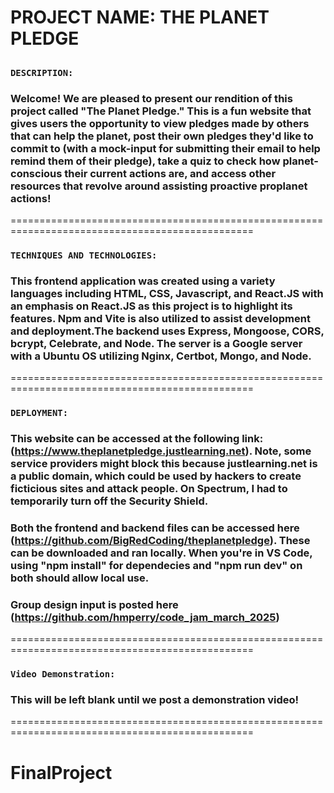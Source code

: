 # PROJECT NAME: THE PLANET PLEDGE

##

### **`DESCRIPTION:`**

### Welcome! We are pleased to present our rendition of this project called "The Planet Pledge." This is a fun website that gives users the opportunity to view pledges made by others that can help the planet, post their own pledges they'd like to commit to (with a mock-input for submitting their email to help remind them of their pledge), take a quiz to check how planet-conscious their current actions are, and access other resources that revolve around assisting proactive proplanet actions!

================================================================================================

### **`TECHNIQUES AND TECHNOLOGIES:`**

### This frontend application was created using a variety languages including HTML, CSS, Javascript, and React.JS with an emphasis on React.JS as this project is to highlight its features. Npm and Vite is also utilized to assist development and deployment.The backend uses Express, Mongoose, CORS, bcrypt, Celebrate, and Node. The server is a Google server with a Ubuntu OS utilizing Nginx, Certbot, Mongo, and Node.

================================================================================================

### **`DEPLOYMENT:`**

### This website can be accessed at the following link: (https://www.theplanetpledge.justlearning.net). Note, some service providers might block this because justlearning.net is a public domain, which could be used by hackers to create ficticious sites and attack people. On Spectrum, I had to temporarily turn off the Security Shield.

### Both the frontend and backend files can be accessed here (https://github.com/BigRedCoding/theplanetpledge). These can be downloaded and ran locally. When you're in VS Code, using "npm install" for dependecies and "npm run dev" on both should allow local use.

### Group design input is posted here (https://github.com/hmperry/code_jam_march_2025)

================================================================================================

### **`Video Demonstration:`**

### This will be left blank until we post a demonstration video!

================================================================================================

# FinalProject
